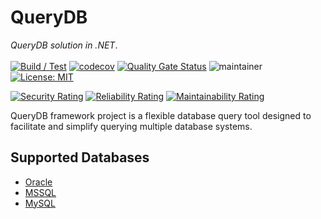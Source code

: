 # QueryDB
*QueryDB solution in .NET*. </br></br>
[![Build / Test](https://github.com/abhinavminhas/QueryDB/actions/workflows/build.yml/badge.svg)](https://github.com/abhinavminhas/QueryDB/actions/workflows/build.yml)
[![codecov](https://codecov.io/gh/abhinavminhas/QueryDB/graph/badge.svg?token=L21DM7HZ46)](https://codecov.io/gh/abhinavminhas/QueryDB)
[![Quality Gate Status](https://sonarcloud.io/api/project_badges/measure?project=abhinavminhas_QueryDB&metric=alert_status)](https://sonarcloud.io/summary/new_code?id=abhinavminhas_QueryDB)
![maintainer](https://img.shields.io/badge/Creator/Maintainer-abhinavminhas-e65c00)
[![License: MIT](https://img.shields.io/badge/License-MIT-blue.svg)](https://opensource.org/licenses/MIT)  

[![Security Rating](https://sonarcloud.io/api/project_badges/measure?project=abhinavminhas_QueryDB&metric=security_rating)](https://sonarcloud.io/summary/new_code?id=abhinavminhas_QueryDB)
[![Reliability Rating](https://sonarcloud.io/api/project_badges/measure?project=abhinavminhas_QueryDB&metric=reliability_rating)](https://sonarcloud.io/summary/new_code?id=abhinavminhas_QueryDB)
[![Maintainability Rating](https://sonarcloud.io/api/project_badges/measure?project=abhinavminhas_QueryDB&metric=sqale_rating)](https://sonarcloud.io/summary/new_code?id=abhinavminhas_QueryDB)

QueryDB framework project is a flexible database query tool designed to facilitate and simplify querying multiple database systems.

## Supported Databases
- [Oracle](https://www.oracle.com/)
- [MSSQL](https://www.microsoft.com/en-us/sql-server)
- [MySQL](https://www.mysql.com/)